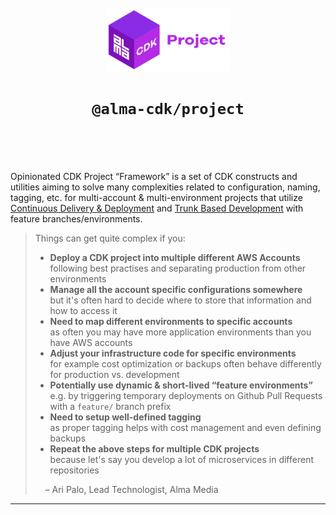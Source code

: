 <div align="center">
	<br/>
	<br/>
	<img width="200" src="alma-cdk-project.svg" alt="Alma CDK Project" />
  <h1>
  <code>@alma-cdk/project</code>
  <br/>
  <br/>
  </h1>
  <div align="left">
  <br/>

  Opinionated CDK Project “Framework” is a set of CDK constructs and utilities aiming to solve many complexities related to configuration, naming, tagging, etc. for multi-account & multi-environment projects that utilize [Continuous Delivery & Deployment](https://continuousdelivery.com/) and [Trunk Based Development](https://trunkbaseddevelopment.com/) with feature branches/environments.

  > Things can get quite complex if you:
  > - **Deploy a CDK project into multiple different AWS Accounts** <br/>following best practises and separating production from other environments
  > - **Manage all the account specific configurations somewhere**<br/>but it's often hard to decide where to store that information and how to access it
  > - **Need to map different environments to specific accounts**<br/>as often you may have more application environments than you have AWS accounts
  > - **Adjust your infrastructure code for specific environments**<br/>for example cost optimization or backups often behave differently for production vs. development
  > - **Potentially use dynamic & short-lived “feature environments”**<br/>e.g. by triggering temporary deployments on Github Pull Requests with a `feature/` branch prefix
  > - **Need to setup well-defined tagging**<br/>as proper tagging helps with cost management and even defining backups
  > - **Repeat the above steps for multiple CDK projects**<br/>because let's say you develop a lot of microservices in different repositories
  >
  > &nbsp;&nbsp;&nbsp;&nbsp;– Ari Palo, Lead Technologist, Alma Media

  </div>
  <hr/>
  <br/>
</div>
